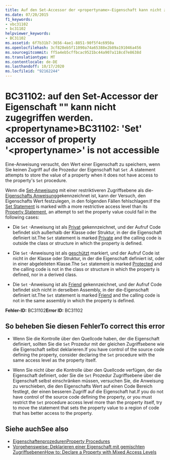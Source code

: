 ```yaml
---
title: Auf den Set-Accessor der <propertyname>-Eigenschaft kann nicht zugegriffen werden.
ms.date: 07/20/2015
f1_keywords:
- vbc31102
- bc31102
helpviewer_keywords:
- BC31102
ms.assetid: 6f7b31b7-3656-4ae1-8851-90f5f4c6950a
ms.openlocfilehash: 3cf828eb5f11090a74a65388e2b89a191046a456
ms.sourcegitcommit: ff5a4eb5cffbcac9521bc44a907a118cd7e8638d
ms.translationtype: MT
ms.contentlocale: de-DE
ms.lasthandoff: 10/17/2020
ms.locfileid: "92162244"
---
```

# <a name="bc31102-set-accessor-of-property-propertyname-is-not-accessible"></a><span data-ttu-id="57435-102">BC31102: auf den Set-Accessor der Eigenschaft "" kann nicht zugegriffen werden. \<propertyname></span><span class="sxs-lookup"><span data-stu-id="57435-102">BC31102: 'Set' accessor of property '\<propertyname>' is not accessible</span></span>

<span data-ttu-id="57435-103">Eine-Anweisung versucht, den Wert einer Eigenschaft zu speichern, wenn Sie keinen Zugriff auf die Prozedur der Eigenschaft hat `Set` .</span><span class="sxs-lookup"><span data-stu-id="57435-103">A statement attempts to store the value of a property when it does not have access to the property's `Set` procedure.</span></span>

 <span data-ttu-id="57435-104">Wenn die [Set-Anweisung](../statements/set-statement.md) mit einer restriktiveren Zugriffsebene als die- [Eigenschafts Anweisung](../statements/property-statement.md)gekennzeichnet ist, kann der Versuch, den Eigenschafts Wert festzulegen, in den folgenden Fällen fehlschlagen:</span><span class="sxs-lookup"><span data-stu-id="57435-104">If the [Set Statement](../statements/set-statement.md) is marked with a more restrictive access level than its [Property Statement](../statements/property-statement.md), an attempt to set the property value could fail in the following cases:</span></span>

- <span data-ttu-id="57435-105">Die `Set` -Anweisung ist als [Privat](../modifiers/private.md) gekennzeichnet, und der Aufruf Code befindet sich außerhalb der Klasse oder Struktur, in der die Eigenschaft definiert ist.</span><span class="sxs-lookup"><span data-stu-id="57435-105">The `Set` statement is marked [Private](../modifiers/private.md) and the calling code is outside the class or structure in which the property is defined.</span></span>

- <span data-ttu-id="57435-106">Die `Set` -Anweisung ist als [geschützt](../modifiers/protected.md) markiert, und der Aufruf Code ist nicht in der Klasse oder Struktur, in der die Eigenschaft definiert ist, oder in einer abgeleiteten Klasse.</span><span class="sxs-lookup"><span data-stu-id="57435-106">The `Set` statement is marked [Protected](../modifiers/protected.md) and the calling code is not in the class or structure in which the property is defined, nor in a derived class.</span></span>

- <span data-ttu-id="57435-107">Die `Set` -Anweisung ist als [Friend](../modifiers/friend.md) gekennzeichnet, und der Aufruf Code befindet sich nicht in derselben Assembly, in der die-Eigenschaft definiert ist.</span><span class="sxs-lookup"><span data-stu-id="57435-107">The `Set` statement is marked [Friend](../modifiers/friend.md) and the calling code is not in the same assembly in which the property is defined.</span></span>

 <span data-ttu-id="57435-108">**Fehler-ID:** BC31102</span><span class="sxs-lookup"><span data-stu-id="57435-108">**Error ID:** BC31102</span></span>

## <a name="to-correct-this-error"></a><span data-ttu-id="57435-109">So beheben Sie diesen Fehler</span><span class="sxs-lookup"><span data-stu-id="57435-109">To correct this error</span></span>

- <span data-ttu-id="57435-110">Wenn Sie die Kontrolle über den Quellcode haben, der die Eigenschaft definiert, sollten Sie die `Set` Prozedur mit der gleichen Zugriffsebene wie die Eigenschaft selbst deklarieren.</span><span class="sxs-lookup"><span data-stu-id="57435-110">If you have control of the source code defining the property, consider declaring the `Set` procedure with the same access level as the property itself.</span></span>

- <span data-ttu-id="57435-111">Wenn Sie nicht über die Kontrolle über den Quellcode verfügen, der die Eigenschaft definiert, oder Sie die `Set` Prozedur Zugriffsebene über die Eigenschaft selbst einschränken müssen, versuchen Sie, die Anweisung zu verschieben, die den Eigenschafts Wert auf einen Code Bereich festlegt, der einen besseren Zugriff auf die Eigenschaft hat.</span><span class="sxs-lookup"><span data-stu-id="57435-111">If you do not have control of the source code defining the property, or you must restrict the `Set` procedure access level more than the property itself, try to move the statement that sets the property value to a region of code that has better access to the property.</span></span>

## <a name="see-also"></a><span data-ttu-id="57435-112">Siehe auch</span><span class="sxs-lookup"><span data-stu-id="57435-112">See also</span></span>

- [<span data-ttu-id="57435-113">Eigenschaftenprozeduren</span><span class="sxs-lookup"><span data-stu-id="57435-113">Property Procedures</span></span>](../../programming-guide/language-features/procedures/property-procedures.md)
- [<span data-ttu-id="57435-114">Vorgehensweise: Deklarieren einer Eigenschaft mit gemischten Zugriffsebenen</span><span class="sxs-lookup"><span data-stu-id="57435-114">How to: Declare a Property with Mixed Access Levels</span></span>](../../programming-guide/language-features/procedures/how-to-declare-a-property-with-mixed-access-levels.md)
